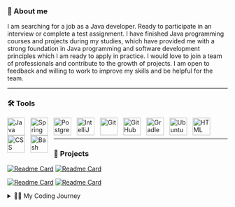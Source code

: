 ### 🙂 About me
I am searching for a job as a Java developer. Ready to participate in an interview or complete a test assignment. I have finished Java programming courses and projects during my studies, which have provided me with a strong foundation in Java programming and software development principles which I am ready to apply in practice. I would love to join a team of professionals and contribute to the growth of projects.  I am open to feedback and willing to work to improve my skills and be helpful for the team.

---
### 🛠️ Tools
<img align="left" alt="Java" width="40px" style="padding-right:10px;" src="https://cdn.jsdelivr.net/gh/devicons/devicon/icons/java/java-original.svg"/>
<img align="left" alt="Spring" width="40px" style="padding-right:10px;" src="https://cdn.jsdelivr.net/gh/devicons/devicon/icons/spring/spring-original.svg" />
<img align="left" alt="Postgresql" width="40px" style="padding-right:10px;" src="https://cdn.jsdelivr.net/gh/devicons/devicon/icons/postgresql/postgresql-original.svg" />
<img align="left" alt="IntelliJ" width="40px" style="padding-right:10px;" src="https://cdn.jsdelivr.net/gh/devicons/devicon/icons/intellij/intellij-original.svg" />
<img align="left" alt="Git" width="40px" style="padding-right:10px;" src="https://cdn.jsdelivr.net/gh/devicons/devicon/icons/git/git-original.svg" />
<img align="left" alt="GitHub" width="40px" style="padding-right:10px;" src="https://cdn.jsdelivr.net/gh/devicons/devicon/icons/github/github-original.svg" />
<img align="left" alt="Gradle" width="40px" style="padding-right:10px;" src="https://cdn.jsdelivr.net/gh/devicons/devicon@latest/icons/gradle/gradle-original.svg" />
<img align="left" alt="Ubuntu" width="40px" style="padding-right:10px;" src="https://cdn.jsdelivr.net/gh/devicons/devicon@latest/icons/ubuntu/ubuntu-original.svg" />
<img align="left" alt="HTML" width="40px" style="padding-right:10px;" src="https://cdn.jsdelivr.net/gh/devicons/devicon/icons/html5/html5-plain.svg" />
<img align="left" alt="CSS" width="40px" style="padding-right:10px;" src="https://cdn.jsdelivr.net/gh/devicons/devicon/icons/css3/css3-plain.svg" />
<img align="left" alt="Bash" width="40px" style="padding-right:10px;" src="https://cdn.jsdelivr.net/gh/devicons/devicon/icons/bash/bash-original.svg" />

<br />
<br />



--------------
### 🧰 Projects
[![Readme Card](https://github-readme-stats.vercel.app/api/pin/?theme=dark&username=AlexTtkn&repo=java-project-99)](https://github.com/AlexTtkn/java-project-99)
[![Readme Card](https://github-readme-stats.vercel.app/api/pin/?theme=dark&username=AlexTtkn&repo=Page-Analyzer)](https://github.com/AlexTtkn/Page-Analyzer)

[![Readme Card](https://github-readme-stats.vercel.app/api/pin/?theme=dark&username=AlexTtkn&repo=Difference-Calculator)](https://github.com/AlexTtkn/Difference-Calculator)
[![Readme Card](https://github-readme-stats.vercel.app/api/pin/?theme=dark&username=AlexTtkn&repo=Data-Validator)](https://github.com/AlexTtkn/Data-Validator)


<details>
<summary>👨‍💻 My Coding Journey</summary>
My name is Alex and I have worked as an electrician for many years. I was not passionate about technology and anything to do with computers.
Despite the fact that my profession was not related to the IT industry, I came into contact with IT specialists because the company I worked for had equipment that required the automation of processes using various electronic devices. We often worked together and exchanged experiences in our common field of activity.

Gradually, my interest in how these systems worked grew, and in my spare time I began to study programming languages and technologies.
However, my job as an electrician did not give me the opportunity to develop in this area. 

Over time I realised that I wanted to work as a programmer and create new programs. I started learning Java and soon decided to retrain as a programmer.

The motivation for my desire to become a programmer is that I want to create new programs and solve complex problems.
I believe that my passion for technology and programming will help me succeed in this profession.
As an electrician, I have worked in a team with other electricians, engineers and designers, and my experience will help me as a programmer, as I know the importance of communicating and working effectively with colleagues. I understand that software development is a collective process and I am willing to work towards a common goal.
</details>
